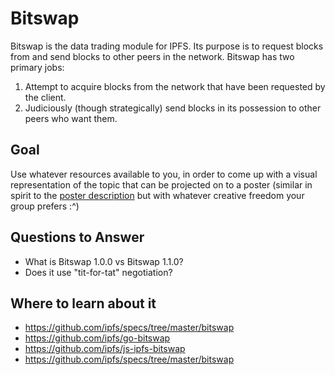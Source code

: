 # Bitswap

Bitswap is the data trading module for IPFS. Its purpose is to request blocks from and send blocks to other peers in the network. Bitswap has two primary jobs:

1.  Attempt to acquire blocks from the network that have been requested by the client.
2.  Judiciously (though strategically) send blocks in its possession to other peers who want them.


## Goal

Use whatever resources available to you, in order to come up with a visual representation of the topic that can be projected on to a poster (similar in spirit to the [poster description](README.md#description) but with whatever creative freedom your group prefers :^)

## Questions to Answer

- What is Bitswap 1.0.0 vs Bitswap 1.1.0?
- Does it use "tit-for-tat" negotiation?

## Where to learn about it

- <https://github.com/ipfs/specs/tree/master/bitswap>  
- <https://github.com/ipfs/go-bitswap>  
- <https://github.com/ipfs/js-ipfs-bitswap>
- <https://github.com/ipfs/specs/tree/master/bitswap>
